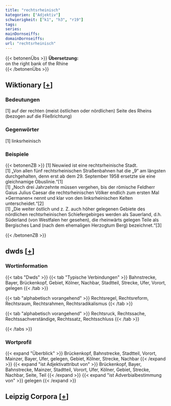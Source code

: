 ```yaml
---
title: "rechtsrheinisch"
kategorien: ["Adjektiv"]
schwierigkeit: ["k1", "h3", "r19"]
tags:
series:
mainDornseiffs:
domainDornseiffs:
url: "rechtsrheinisch"
---
```


{{< betonenÜbs >}}
**Übersetzung:**  
on  the right bank of the Rhine  
{{< /betonenÜbs >}}

## Wiktionary [[+](https://de.wiktionary.org/wiki/rechtsrheinisch)]

### Bedeutungen
[1] auf der rechten (meist östlichen oder nördlichen) Seite des Rheins (bezogen auf die Fließrichtung)  

### Gegenwörter
[1] linksrheinisch  

### Beispiele
{{< betonenZB >}}
[1] Neuwied ist eine rechtsrheinische Stadt.  
[1] „Von allen fünf rechtsrheinischen Straßenbahnen hat die „9“ am längsten durchgehalten, denn erst ab dem 29. September 1958 ersetzte sie eine gleichnamige Obuslinie.“[1]  
[1] „Noch drei Jahrzehnte müssen vergehen, bis der römische Feldherr Gaius Julius Caesar die rechtsrheinischen Völker endlich zum ersten Mal »Germanen« nennt und klar von den linksrheinischen Kelten unterscheidet.“[2]  
[1] „Die weiter östlich und z. Z. auch höher gelegenen Gebiete des nördlichen rechtsrheinischen Schiefergebirges werden als Sauerland, d.h. Süderland (von Westfalen her gesehen), die rheinwärts gelegen Teile als Bergisches Land (nach dem ehemaligen Herzogtum Berg) bezeichnet.“[3]  

{{< /betonenZB >}}


## dwds [[+](https://www.dwds.de/wb/rechtsrheinisch)]

### Wortinformation
{{< tabs "Dwds" >}}
{{< tab "Typische Verbindungen" >}}
Bahnstrecke, Bayer, Brückenkopf, Gebiet, Kölner, Nachbar, Stadtteil, Strecke, Ufer, Vorort, gelegen
{{< /tab >}}

{{< tab "alphabetisch vorangehend" >}}
Rechtsregel, Rechtsreform, Rechtsraum, Rechtsrahmen, Rechtsradikalismus
{{< /tab >}}

{{< tab "alphabetisch vorangehend" >}}
Rechtsruck, Rechtssache, Rechtssachverständige, Rechtssatz, Rechtsschluss
{{< /tab >}}

{{< /tabs >}}

### Wortprofil
{{< expand "Überblick" >}} Brückenkopf, Bahnstrecke, Stadtteil, Vorort, Mainzer, Bayer, Ufer, gelegen, Gebiet, Kölner, Strecke, Nachbar {{< /expand >}}
{{< expand "ist Adjektivattribut von" >}} Brückenkopf, Bayer, Bahnstrecke, Mainzer, Stadtteil, Vorort, Ufer, Kölner, Gebiet, Strecke, Nachbar, Seite, Teil {{< /expand >}}
{{< expand "ist Adverbialbestimmung von" >}} gelegen {{< /expand >}}

## Leipzig Corpora [[+](https://corpora.uni-leipzig.de/en/res?word=rechtsrheinisch&corpusId=deu_newscrawl-public_2018)]

